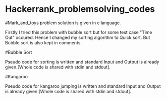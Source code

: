 # Hackerrank_problemsolving_codes

#Mark_and_toys problem solution is given in c language.


Firstly I tried this problem with bubble sort but for some test case "Time Out" occured.
Hence I changed my sorting algorithm to Quick sort.
But Bubble sort is also kept in comments. 

#Bubble Sort

Pseudo code for sorting is written and standard Input and Output is already given.[Whole code is shared with stdin and stdout].

#Kangaroo

Pseudo code for kangaroo jumping is written and standard Input and Output is already given.[Whole code is shared with stdin and stdout].